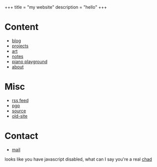 +++
title = "my website"
description = "hello"
+++

# Content

- [blog](@/blog/_index.md)
- [projects](@/projects/_index.md)
- [art](@/art/_index.md)
- [notes](@/notes/_index.md)
- [piano playground](/tuningplayground)
- [about](@/about.md)


# Misc

- [rss feed](/atom.xml)
- [pgp](/plaintext/public-key.txt)
- [source](https://github.com/float3/float3.github.io)
- [old-site](https://float3.github.io/float3.github.io.old)

# Contact

- [mail](mailto:contact%40hilll.dev)
<!--- [i2p Mail](mailto:hill%40mail.i2p)
- irc: hill on [irc.rizon.net](https://rizon.net/chat)-->

<noscript> looks like you have javascript disabled, what can I say you're a real [chad](/beating_sir_aloone_damageless.webm) </noscript>
